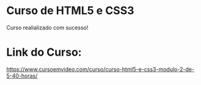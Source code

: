 # Curso de HTML5 e CSS3 
Curso realializado com sucesso! 
# Link do Curso:
 https://www.cursoemvideo.com/curso/curso-html5-e-css3-modulo-2-de-5-40-horas/
